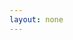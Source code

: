 ```yaml
---
layout: none
---
```


<RedoclyAPIBlock src="/firefly-services/docs/photoshop_createPsd.json" width="600px" disableSidebar hideTryItPanel scrollYOffset={64} generateCodeSamples="languages: [{lang: 'curl'}]" />

